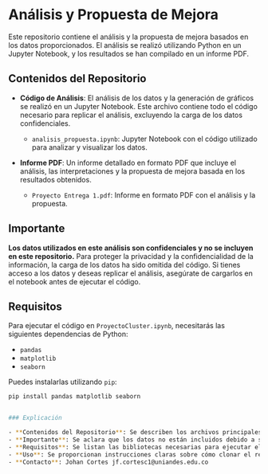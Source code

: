 # Análisis y Propuesta de Mejora

Este repositorio contiene el análisis y la propuesta de mejora basados en los datos proporcionados. El análisis se realizó utilizando Python en un Jupyter Notebook, y los resultados se han compilado en un informe PDF.

## Contenidos del Repositorio

- **Código de Análisis**: El análisis de los datos y la generación de gráficos se realizó en un Jupyter Notebook. Este archivo contiene todo el código necesario para replicar el análisis, excluyendo la carga de los datos confidenciales.
  
  - `analisis_propuesta.ipynb`: Jupyter Notebook con el código utilizado para analizar y visualizar los datos.
  
- **Informe PDF**: Un informe detallado en formato PDF que incluye el análisis, las interpretaciones y la propuesta de mejora basada en los resultados obtenidos.
  
  - `Proyecto Entrega 1.pdf`: Informe en formato PDF con el análisis y la propuesta.

## Importante

**Los datos utilizados en este análisis son confidenciales y no se incluyen en este repositorio.** Para proteger la privacidad y la confidencialidad de la información, la carga de los datos ha sido omitida del código. Si tienes acceso a los datos y deseas replicar el análisis, asegúrate de cargarlos en el notebook antes de ejecutar el código.

## Requisitos

Para ejecutar el código en `ProyectoCluster.ipynb`, necesitarás las siguientes dependencias de Python:

- `pandas`
- `matplotlib`
- `seaborn`

Puedes instalarlas utilizando `pip`:

```bash
pip install pandas matplotlib seaborn


### Explicación

- **Contenidos del Repositorio**: Se describen los archivos principales, el Jupyter Notebook con el código y el informe PDF.
- **Importante**: Se aclara que los datos no están incluidos debido a su carácter confidencial.
- **Requisitos**: Se listan las bibliotecas necesarias para ejecutar el código.
- **Uso**: Se proporcionan instrucciones claras sobre cómo clonar el repositorio, cargar los datos y ejecutar el código.
- **Contacto**: Johan Cortes jf.cortesc1@uniandes.edu.co

